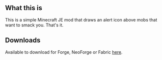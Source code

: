 ## What this is
This is a simple Minecraft JE mod that draws an alert icon above mobs that want to smack you. That's it.

## Downloads
Available to download for Forge, NeoForge or Fabric [here](https://www.curseforge.com/minecraft/mc-mods/aggroindicator).
